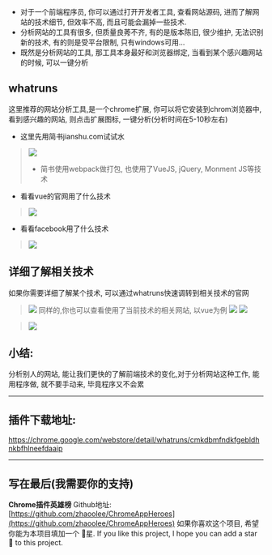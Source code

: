 - 对于一个前端程序员,  你可以通过打开开发者工具, 查看网站源码, 进而了解网站的技术细节, 但效率不高, 而且可能会漏掉一些技术.
- 分析网站的工具有很多, 但质量良莠不齐, 有的是版本陈旧, 很少维护, 无法识别新的技术, 有的则是受平台限制, 只有windows可用...
- 既然是分析网站的工具, 那工具本身最好和浏览器绑定, 当看到某个感兴趣网站的时候, 可以一键分析

## whatruns
这里推荐的网站分析工具,是一个chrome扩展, 你可以将它安装到chrom浏览器中, 看到感兴趣的网站, 则点击扩展图标, 一键分析(分析时间在5-10秒左右)

- 这里先用简书jianshu.com试试水

> ![](https://upload-images.jianshu.io/upload_images/3203841-3f1317d761c858ca.png?imageMogr2/auto-orient/strip%7CimageView2/2/w/1240)
> - 简书使用webpack做打包, 也使用了VueJS, jQuery, Monment JS等技术

- 看看vue的官网用了什么技术
> ![](https://upload-images.jianshu.io/upload_images/3203841-6383160f976c8182.png?imageMogr2/auto-orient/strip%7CimageView2/2/w/1240)
- 看看facebook用了什么技术
> ![](https://upload-images.jianshu.io/upload_images/3203841-84af6226625f2303.png?imageMogr2/auto-orient/strip%7CimageView2/2/w/1240)

## 详细了解相关技术
如果你需要详细了解某个技术, 可以通过whatruns快速调转到相关技术的官网
> ![](https://upload-images.jianshu.io/upload_images/3203841-75655554f6fd1cb2.png?imageMogr2/auto-orient/strip%7CimageView2/2/w/1240)
同样的,你也可以查看使用了当前技术的相关网站, 以vue为例
> ![](https://upload-images.jianshu.io/upload_images/3203841-85b922da8371c86e.png?imageMogr2/auto-orient/strip%7CimageView2/2/w/1240)
> ![](https://upload-images.jianshu.io/upload_images/3203841-1b8de8780dc821a2.png?imageMogr2/auto-orient/strip%7CimageView2/2/w/1240)


> ![](https://upload-images.jianshu.io/upload_images/3203841-0e0d239fe9842a85.png?imageMogr2/auto-orient/strip%7CimageView2/2/w/1240)


## 小结:
分析别人的网站, 能让我们更快的了解前端技术的变化,对于分析网站这种工作, 能用程序做, 就不要手动来, 毕竟程序又不会累


---

## 插件下载地址:
https://chrome.google.com/webstore/detail/whatruns/cmkdbmfndkfgebldhnkbfhlneefdaaip


---

## 写在最后(我需要你的支持)
**Chrome插件英雄榜** Github地址: [https://github.com/zhaoolee/ChromeAppHeroes](https://github.com/zhaoolee/ChromeAppHeroes)
如果你喜欢这个项目, 希望你能为本项目填加一个 🌟星.
If you like this project, I hope you can add a star 🌟 to this project.